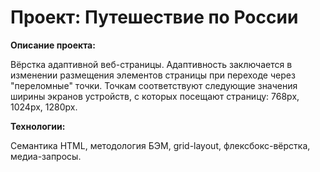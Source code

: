 # Проект: Путешествие по России

**Описание проекта:**

Вёрстка адаптивной веб-страницы. Адаптивность заключается в изменении размещения  элементов страницы при переходе через "переломные" точки. Точкам соответствуют следующие значения ширины экранов устройств, с которых посещают страницу: 768px, 1024px, 1280px.

**Технологии:**

Cемантика HTML, методология БЭМ, grid-layout, флексбокс-вёрстка, медиа-запросы.